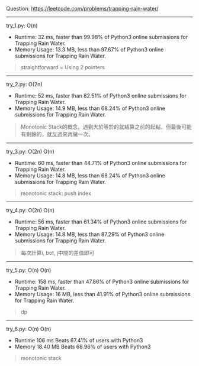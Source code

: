 Question: https://leetcode.com/problems/trapping-rain-water/

---

try_1.py: O(n)

* Runtime: 32 ms, faster than 99.98% of Python3 online submissions for Trapping Rain Water.
* Memory Usage: 13.3 MB, less than 97.67% of Python3 online submissions for Trapping Rain Water.

> straightforward = Using 2 pointers

---

try_2.py: O(2n)

* Runtime: 52 ms, faster than 82.51% of Python3 online submissions for Trapping Rain Water.
* Memory Usage: 14.9 MB, less than 68.24% of Python3 online submissions for Trapping Rain Water.

> Monotonic Stack的概念，遇到大於等於的就結算之前的起點，但最後可能有剩餘的，就反過來再做一次。

---

try_3.py: O(2n) O(n)

* Runtime: 60 ms, faster than 44.71% of Python3 online submissions for Trapping Rain Water.
* Memory Usage: 14.8 MB, less than 68.24% of Python3 online submissions for Trapping Rain Water.

> monotonic stack: push index

---

try_4.py: O(2n) O(n)

* Runtime: 56 ms, faster than 61.34% of Python3 online submissions for Trapping Rain Water.
* Memory Usage: 14.8 MB, less than 87.29% of Python3 online submissions for Trapping Rain Water.

> 每次計算i, bot, j中間的差值即可

---

try_5.py: O(n) O(n)

* Runtime: 158 ms, faster than 47.86% of Python3 online submissions for Trapping Rain Water.
* Memory Usage: 16 MB, less than 41.91% of Python3 online submissions for Trapping Rain Water.

> dp

---

try_6.py: O(n) O(n)

* Runtime 106 ms Beats 67.41% of users with Python3
* Memory 18.40 MB Beats 68.96% of users with Python3

> monotonic stack
